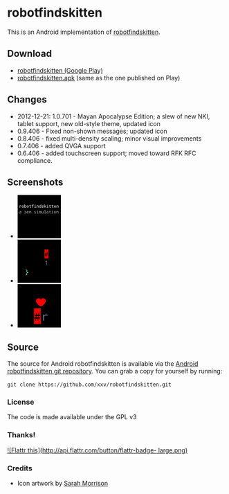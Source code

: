 # robotfindskitten

This is an Android implementation of
[robotfindskitten](http://robotfindskitten.org).

## Download

  * [robotfindskitten (Google Play)](https://play.google.com/store/apps/details?id=info.staticfree.android.robotfindskitten)
  * [robotfindskitten.apk](robotfindskitten.apk) (same as the one published on Play)

## Changes

  * 2012-12-21: 1.0.701 - Mayan Apocalypse Edition; a slew of new NKI, tablet support, new old-style theme, updated icon
  * 0.9.406 - Fixed non-shown messages; updated icon
  * 0.8.406 - fixed multi-density scaling; minor visual improvements
  * 0.7.406 - added QVGA support
  * 0.6.406 - added touchscreen support; moved toward RFK RFC compliance.

## Screenshots

  * [![screenshot 01](sshot01.thumb.png)](sshot01.png)
  * [![screenshot 02](sshot02.thumb.png)](sshot02.png)
  * [![screenshot 03](sshot03.thumb.png)](sshot03.png)

## Source

The source for Android robotfindskitten is available via the [Android
robotfindskitten git
repository](https://github.com/xxv/robotfindskitten). You can grab a
copy for yourself by running:

    git clone https://github.com/xxv/robotfindskitten.git

### License

The code is made available under the GPL v3

### Thanks!

[ ![Flattr this](http://api.flattr.com/button/flattr-badge-
large.png)](http://flattr.com/thing/633876/Android-robotfindskitten)

### Credits

  * Icon artwork by [Sarah Morrison](http://tashari.org/)

